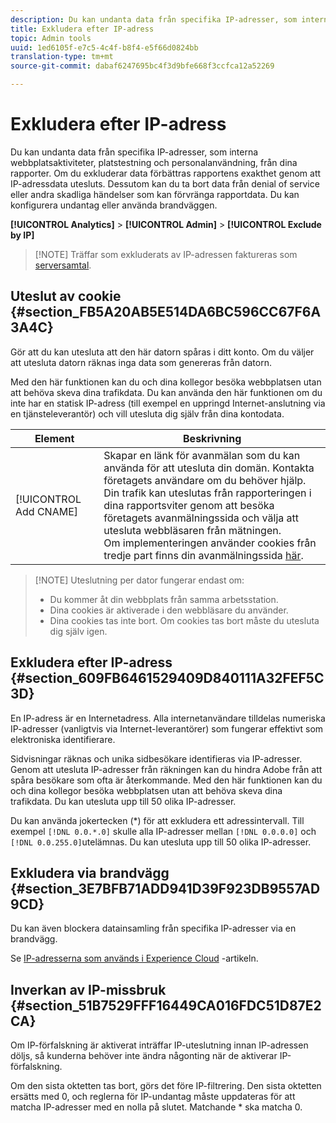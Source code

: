 ```yaml
---
description: Du kan undanta data från specifika IP-adresser, som interna webbplatsaktiviteter, platstestning och personalanvändning, från dina rapporter. Om du exkluderar data förbättras rapportens exakthet genom att IP-adressdata utesluts. Dessutom kan du ta bort data från denial of service eller andra skadliga händelser som kan förvränga rapportdata. Du kan konfigurera undantag eller använda brandväggen.
title: Exkludera efter IP-adress
topic: Admin tools
uuid: 1ed6105f-e7c5-4c4f-b8f4-e5f66d0824bb
translation-type: tm+mt
source-git-commit: dabaf6247695bc4f3d9bfe668f3ccfca12a52269

---
```



# Exkludera efter IP-adress

Du kan undanta data från specifika IP-adresser, som interna webbplatsaktiviteter, platstestning och personalanvändning, från dina rapporter. Om du exkluderar data förbättras rapportens exakthet genom att IP-adressdata utesluts. Dessutom kan du ta bort data från denial of service eller andra skadliga händelser som kan förvränga rapportdata. Du kan konfigurera undantag eller använda brandväggen.

**[!UICONTROL Analytics]** > **[!UICONTROL Admin]** > **[!UICONTROL Exclude by IP]**

>[!NOTE] Träffar som exkluderats av IP-adressen faktureras som [serversamtal](https://marketing.adobe.com/resources/help/en_US/reference/primary_server_calls.html).

## Uteslut av cookie {#section_FB5A20AB5E514DA6BC596CC67F6A3A4C}

Gör att du kan utesluta att den här datorn spåras i ditt konto. Om du väljer att utesluta datorn räknas inga data som genereras från datorn.

Med den här funktionen kan du och dina kollegor besöka webbplatsen utan att behöva skeva dina trafikdata. Du kan använda den här funktionen om du inte har en statisk IP-adress (till exempel en uppringd Internet-anslutning via en tjänsteleverantör) och vill utesluta dig själv från dina kontodata.

| Element | Beskrivning |
|--- |--- |
| [!UICONTROL Add CNAME] | Skapar en länk för avanmälan som du kan använda för att utesluta din domän. Kontakta företagets användare om du behöver hjälp. <br>Din trafik kan uteslutas från rapporteringen i dina rapportsviter genom att besöka företagets avanmälningssida och välja att utesluta webbläsaren från mätningen. <br>Om implementeringen använder cookies från tredje part finns din avanmälningssida [här](https://democorp.112.2o7.net/optout.html?locale=en_US&amp;popup=true). |

>[!NOTE] Uteslutning per dator fungerar endast om:
>
> * Du kommer åt din webbplats från samma arbetsstation.
> * Dina cookies är aktiverade i den webbläsare du använder.
> * Dina cookies tas inte bort. Om cookies tas bort måste du utesluta dig själv igen.


## Exkludera efter IP-adress {#section_609FB6461529409D840111A32FEF5C3D}

En IP-adress är en Internetadress. Alla internetanvändare tilldelas numeriska IP-adresser (vanligtvis via Internet-leverantörer) som fungerar effektivt som elektroniska identifierare.

Sidvisningar räknas och unika sidbesökare identifieras via IP-adresser. Genom att utesluta IP-adresser från räkningen kan du hindra Adobe från att spåra besökare som ofta är återkommande. Med den här funktionen kan du och dina kollegor besöka webbplatsen utan att behöva skeva dina trafikdata. Du kan utesluta upp till 50 olika IP-adresser.

Du kan använda jokertecken (*) för att exkludera ett adressintervall. Till exempel `[!DNL 0.0.*.0]` skulle alla IP-adresser mellan `[!DNL 0.0.0.0]` och `[!DNL 0.0.255.0]`utelämnas. Du kan utesluta upp till 50 olika IP-adresser.

## Exkludera via brandvägg {#section_3E7BFB71ADD941D39F923DB9557AD9CD}

Du kan även blockera datainsamling från specifika IP-adresser via en brandvägg.

Se [IP-adresserna som används i Experience Cloud](https://marketing.adobe.com/resources/help/en_US/home/index.html#kb-adobe-ip-addresses) -artikeln.

## Inverkan av IP-missbruk {#section_51B7529FFF16449CA016FDC51D87E2CA}

Om IP-förfalskning är aktiverat inträffar IP-uteslutning innan IP-adressen döljs, så kunderna behöver inte ändra någonting när de aktiverar IP-förfalskning.

Om den sista oktetten tas bort, görs det före IP-filtrering. Den sista oktetten ersätts med 0, och reglerna för IP-undantag måste uppdateras för att matcha IP-adresser med en nolla på slutet. Matchande * ska matcha 0.
